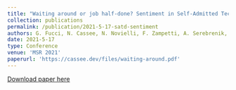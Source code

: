 ```yaml
---
title: "Waiting around or job half-done? Sentiment in Self-Admitted Technical Debt"
collection: publications
permalink: /publication/2021-5-17-satd-sentiment
authors: G. Fucci, N. Cassee, N. Novielli, F. Zampetti, A. Serebrenik, M. Di Penta
date: 2021-5-17
type: Conference
venue: 'MSR 2021'
paperurl: 'https://cassee.dev/files/waiting-around.pdf'
---
```


<a href='https://cassee.dev/files/waiting-around.pdf'>Download paper here</a>
